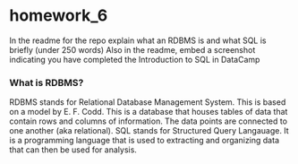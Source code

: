 # homework_6

In the readme for the repo explain what an RDBMS is and what SQL is briefly (under 250 words)
Also in the readme, embed a screenshot indicating you have completed the Introduction to SQL in DataCamp

### What is RDBMS?

RDBMS stands for Relational Database Management System. This is based on a model by E. F. Codd. This is a database that houses tables of data that contain rows and columns of information. The data points are connected to one another (aka relational). SQL stands for Structured Query Langauage. It is a programming language that is used to extracting and organizing data that can then be used for analysis. 

